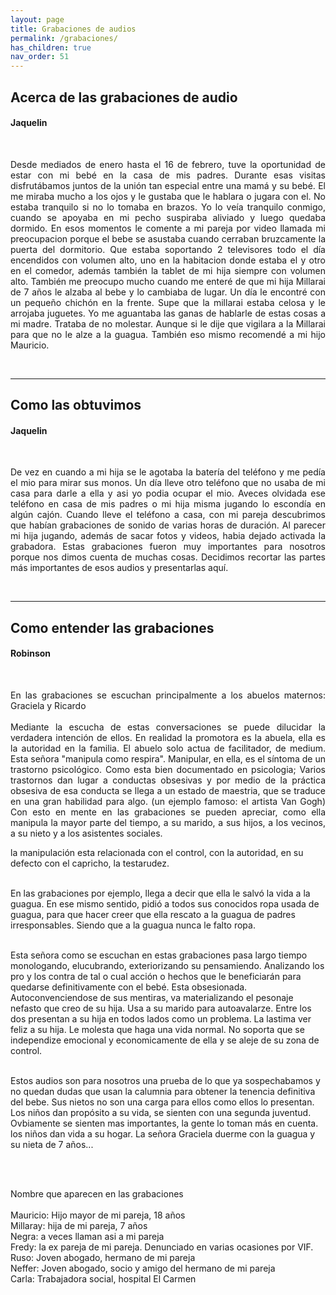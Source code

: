 ```yaml
---
layout: page
title: Grabaciones de audios
permalink: /grabaciones/
has_children: true
nav_order: 51
---
```


<h2>Acerca de las grabaciones de audio</h2>
<h4>Jaquelin</h4>

<br>
<p style="text-align:justify">
Desde mediados de enero hasta el 16 de febrero, tuve la oportunidad de estar con mi bebé en la casa de mis padres.
Durante esas visitas disfrutábamos juntos de la unión tan especial entre una mamá y su bebé. El me miraba mucho a los ojos y le gustaba que le hablara o jugara con el. No estaba tranquilo si no lo tomaba en brazos. Yo lo veía tranquilo conmigo, cuando se apoyaba en mi pecho suspiraba aliviado y luego quedaba dormido. En esos momentos le comente a mi pareja por video llamada mi preocupacion porque el bebe se asustaba cuando cerraban bruzcamente la puerta del dormitorio. Que estaba soportando 2 televisores todo el día encendidos con volumen alto, uno en la habitacion donde estaba el y otro en el comedor, además también la tablet de mi hija siempre con volumen alto. También me preocupo mucho cuando me enteré de que mi hija Millarai de 7 años le alzaba al bebe y lo cambiaba de lugar. Un día le encontré con un pequeño chichón en la frente. Supe que la millarai estaba celosa y le arrojaba juguetes. Yo me aguantaba las ganas de hablarle de estas cosas a mi madre. Trataba de no molestar. Aunque si le dije que vigilara a la Millarai para que no le alze a la guagua. También eso mismo recomendé a mi hijo Mauricio.<p><br>
<hr>
<h2>Como las obtuvimos</h2>
<h4>Jaquelin</h4>

<br>
<p style="text-align:justify">
De vez en cuando a mi hija se le agotaba la batería del teléfono y me pedía el mio para mirar sus monos. Un día lleve otro teléfono que no usaba de mi casa para darle a ella y asi yo podia ocupar el mio. Aveces olvidada ese teléfono en casa de mis padres o mi hija misma jugando lo escondía en algún cajón. Cuando lleve el teléfono a casa, con mi pareja descubrimos que habían grabaciones de sonido de varias horas de duración. Al parecer mi hija jugando, además de sacar fotos y videos, habia dejado activada la grabadora. Estas grabaciones fueron muy importantes para nosotros porque nos dimos cuenta de muchas cosas. Decidimos recortar las partes más importantes de esos audios y presentarlas aquí.<p><br>
<hr>
<h2>Como entender las grabaciones</h2>
<h4>Robinson</h4>
<br>
<p style="text-align:justify">En las grabaciones se escuchan principalmente a los abuelos maternos: Graciela y Ricardo<br><br>
Mediante la escucha de estas conversaciones se puede dilucidar la verdadera intención de ellos. 
En realidad la promotora es la abuela, ella es la autoridad en la familia. El abuelo solo actua de facilitador, de medium. Esta señora "manipula como respira". Manipular, en ella, es el síntoma de un trastorno psicológico. Como esta bien documentado en psicologia; Varios trastornos dan lugar a conductas obsesivas y por medio de la práctica obsesiva de esa conducta se llega a un estado de maestria, que se traduce en una gran habilidad para algo. (un ejemplo famoso: el artista Van Gogh) Con esto en mente en las grabaciones se pueden apreciar, como ella manipula la mayor parte del tiempo, a su marido, a sus hijos, a los vecinos, a su nieto y a los asistentes sociales.

la manipulación esta relacionada con el control, con la autoridad, en su defecto con el capricho, la testarudez.<br><br>

En las grabaciones por ejemplo, llega a decir que ella le salvó la vida a la guagua. En ese mismo sentido, pidió a todos sus conocidos ropa usada de guagua, para que hacer creer que ella rescato a la guagua de padres irresponsables. Siendo que a la guagua nunca le falto ropa.<br><br>

Esta señora como se escuchan en estas grabaciones pasa largo tiempo monologando, elucubrando, exteriorizando su pensamiendo. Analizando los pro y los contra de tal o cual acción o hechos que le beneficiarán para quedarse definitivamente con el bebé. Esta obsesionada. Autoconvenciendose de sus mentiras, va materializando el pesonaje nefasto que creo de su hija. Usa a su marido para autoavalarze. Entre los dos presentan a su hija en todos lados como un problema. La lastima ver feliz a su hija. Le molesta que haga una vida normal. No soporta que se independize emocional y economicamente de ella y se aleje de su zona de control. <br><br>

Estos audios son para nosotros una prueba de lo que ya sospechabamos y no quedan dudas que usan la calumnia para obtener la tenencia definitiva del bebe. Sus nietos no son una carga para ellos como ellos lo presentan. Los niños dan propósito a su vida, se sienten con una segunda juventud. Ovbiamente se sienten mas importantes, la gente lo toman más en cuenta. los niños dan vida a su hogar. La señora Graciela duerme con la guagua y su nieta de 7 años...<p><br>

<br>
Nombre que aparecen en las grabaciones
<br><br>
Mauricio: Hijo mayor de mi pareja, 18 años<br>
Millaray: hija de mi pareja, 7 años<br>
Negra: a veces llaman asi a mi pareja<br>
Fredy: la ex pareja de mi pareja. Denunciado en varias ocasiones por VIF.<br>
Ruso: Joven abogado, hermano de mi pareja<br>
Neffer: Joven abogado, socio y amigo del hermano de mi pareja<br>
Carla: Trabajadora social, hospital El Carmen






